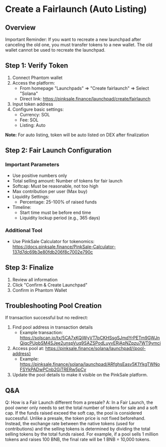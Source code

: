 # Create a Fairlaunch (Auto Listing)

## Overview

Important Reminder: If you want to recreate a new launchpad after canceling the old one, you must transfer tokens to a new wallet. The old wallet cannot be used to recreate the launchpad.

## Step 1: Verify Token

1. Connect Phantom wallet
2. Access the platform:
    - From homepage "Launchpads" => "Create fairlaunch" => Select "Solana"
    - Direct link: https://pinksale.finance/launchpad/create/fairlaunch
3. Input token address
4. Configure basic settings:
    - Currency: SOL
    - Fee: SOL
    - Listing: Auto

**Note:** For auto listing, token will be auto listed on DEX after finalization

## Step 2: Fair Launch Configuration

### Important Parameters

-   Use positive numbers only
-   Total selling amount: Number of tokens for fair launch
-   Softcap: Must be reasonable, not too high
-   Max contribution per user (Max buy)
-   Liquidity Settings:
    -   Percentage: 25-100% of raised funds
-   Timeline:
    -   Start time must be before end time
    -   Liquidity lockup period (e.g., 365 days)

### Additional Tool

-   Use PinkSale Calculator for tokenomics: https://docs.pinksale.finance/PinkSale-Calculator-137d7dc69b3e80fdb206f8c7002e790c

## Step 3: Finalize

1. Review all information
2. Click "Confirm & Create Launchpad"
3. Confirm in Phantom Wallet

## Troubleshooting Pool Creation

If transaction successful but no redirect:

1. Find pool address in transaction details
    - Example transaction: https://solscan.io/tx/5CA7xKQjWyVT7pCKHSsgSJmdYrPETm9GWJnQjqcPUpbSM4SJee2unspVuq9SAZSPodLuyvERjApNZpzu7WT9ymci
2. Access pool at: https://pinksale.finance/solana/launchpad/{pool-address}
    - Example: https://pinksale.finance/solana/launchpad/ARfghsEasv5K1YkgTWNoFSYkPADwPCnb2GiTRERw5pCv
3. Update the pool details to make it visible on the PinkSale platform.

## Q&A

Q: How is a Fair Launch different from a presale?
A: In a Fair Launch, the pool owner only needs to set the total number of tokens for sale and a soft cap. If the funds raised exceed the soft cap, the pool is considered successful. Unlike a presale, the token price is not fixed beforehand. Instead, the exchange rate between the native tokens (used for contributions) and the selling tokens is determined by dividing the total selling tokens by the total funds raised. For example, if a pool sells 1 million tokens and raises 100 BNB, the final rate will be 1 BNB = 10,000 tokens.
